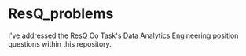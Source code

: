 # ResQ_problems
I've addressed the [ResQ Co](https://www.resq-club.com/) Task's Data Analytics Engineering position questions within this repository.
